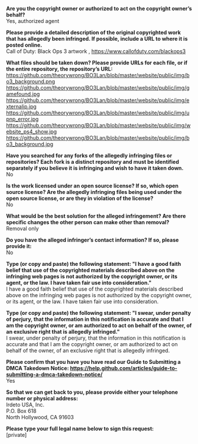 **Are you the copyright owner or authorized to act on the copyright owner’s behalf?**  
Yes, authorized agent

**Please provide a detailed description of the original copyrighted work that has allegedly been infringed. If possible, include a URL to where it is posted online.**  
Call of Duty: Black Ops 3 artwork , https://www.callofduty.com/blackops3

**What files should be taken down? Please provide URLs for each file, or if the entire repository, the repository’s URL:**  
https://github.com/theorywrong/BO3Lan/blob/master/website/public/img/bo3_background.png  
https://github.com/theorywrong/BO3Lan/blob/master/website/public/img/gamefound.jpg  
https://github.com/theorywrong/BO3Lan/blob/master/website/public/img/externalip.jpg  
https://github.com/theorywrong/BO3Lan/blob/master/website/public/img/upnp_error.jpg  
https://github.com/theorywrong/BO3Lan/blob/master/website/public/img/website_ps4_show.jpg  
https://github.com/theorywrong/BO3Lan/blob/master/website/public/img/bo3_background.jpg

**Have you searched for any forks of the allegedly infringing files or repositories? Each fork is a distinct repository and must be identified separately if you believe it is infringing and wish to have it taken down.**  
No

**Is the work licensed under an open source license? If so, which open source license? Are the allegedly infringing files being used under the open source license, or are they in violation of the license?**  
No

**What would be the best solution for the alleged infringement? Are there specific changes the other person can make other than removal?**  
Removal only

**Do you have the alleged infringer’s contact information? If so, please provide it:**  
No

**Type (or copy and paste) the following statement: "I have a good faith belief that use of the copyrighted materials described above on the infringing web pages is not authorized by the copyright owner, or its agent, or the law. I have taken fair use into consideration."**  
I have a good faith belief that use of the copyrighted materials described above on the infringing web pages is not authorized by the copyright owner, or its agent, or the law. I have taken fair use into consideration.

**Type (or copy and paste) the following statement: "I swear, under penalty of perjury, that the information in this notification is accurate and that I am the copyright owner, or am authorized to act on behalf of the owner, of an exclusive right that is allegedly infringed."**  
I swear, under penalty of perjury, that the information in this notification is accurate and that I am the copyright owner, or am authorized to act on behalf of the owner, of an exclusive right that is allegedly infringed.

**Please confirm that you have you have read our Guide to Submitting a DMCA Takedown Notice: https://help.github.com/articles/guide-to-submitting-a-dmca-takedown-notice/**  
Yes

**So that we can get back to you, please provide either your telephone number or physical address:**  
Irdeto USA, Inc.  
P.O. Box 618  
North Hollywood, CA 91603  

**Please type your full legal name below to sign this request:**  
[private]
